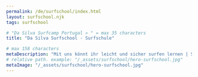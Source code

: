 ```yaml
---
permalink: /de/surfschool/index.html
layout: surfschool.njk
tags: surfschool

# "Da Silva Surfcamp Portugal » " = max 35 characters
title: "Da Silva Surfschool - Surfschule"

# max 158 characters
metaDescription: "Mit uns könnt ihr leicht und sicher surfen lernen | Surfing is fun! | Anfänger und Fortgeschrittene | Preise und Packages"
# relative path. example: "/_assets/surfschool/hero-surfschool.jpg"
metaImage: "/_assets/surfschool/hero-surfschool.jpg"
---
```

